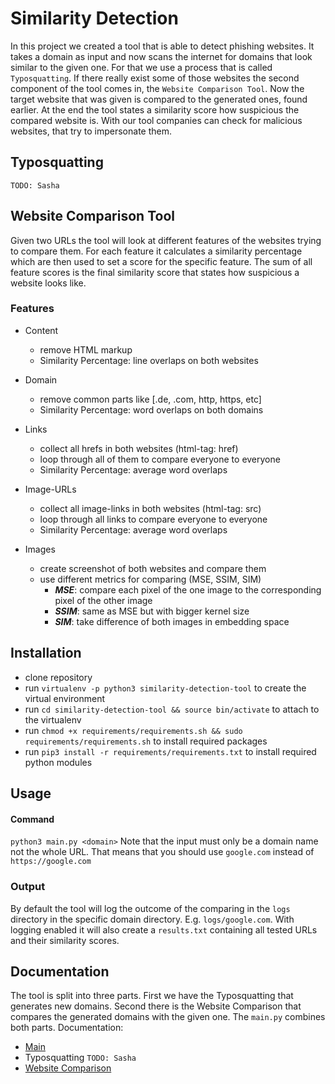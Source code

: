 # Similarity Detection

In this project we created a tool that is able to detect phishing websites. It
takes a domain as input and now scans the internet for domains that look similar
to the given one. For that we use a process that is called `Typosquatting`.
If there really exist some of those websites the second component of the tool
comes in, the `Website Comparison Tool`. Now the target website that was given
is compared to the generated ones, found earlier. At the end the tool states a
similarity score how suspicious the compared website is. With our tool companies
can check for malicious websites, that try to impersonate them.

## Typosquatting
`TODO: Sasha`

## Website Comparison Tool
Given two URLs the tool will look at different features of the websites trying
to compare them. For each feature it calculates a similarity percentage which
are then used to set a score for the specific feature. The sum of all feature
scores is the final similarity score that states how suspicious a website looks
like.


### Features
- Content
    - remove HTML markup
    - Similarity Percentage: line overlaps on both websites

- Domain
    - remove common parts like [.de, .com, http, https, etc]
    - Similarity Percentage: word overlaps on both domains

- Links
    - collect all hrefs in both websites (html-tag: href)
    - loop through all of them to compare everyone to everyone
    - Similarity Percentage: average word overlaps

- Image-URLs
    - collect all image-links in both websites (html-tag: src)
    - loop through all links to compare everyone to everyone
    - Similarity Percentage: average word overlaps

- Images
    - create screenshot of both websites and compare them
    - use different metrics for comparing (MSE, SSIM, SIM)
      - ***MSE***: compare each pixel of the one image to the corresponding pixel
          of the other image
      - ***SSIM***: same as MSE but with bigger kernel size
      - ***SIM***: take difference of both images in embedding space

## Installation
- clone repository
- run `virtualenv -p python3 similarity-detection-tool` to create the virtual environment
- run `cd similarity-detection-tool && source bin/activate` to attach to the virtualenv
- run `chmod +x requirements/requirements.sh && sudo requirements/requirements.sh` to install required packages
- run `pip3 install -r requirements/requirements.txt` to install required python modules

## Usage

#### Command
`python3 main.py <domain>`
Note that the input must only be a domain name not the whole URL. That means that
you should use `google.com` instead of `https://google.com`

### Output
By default the tool will log the outcome of the comparing in the `logs` directory
in the specific domain directory. E.g. `logs/google.com`. With logging enabled it
will also create a `results.txt` containing all tested URLs and their similarity
scores.

## Documentation
The tool is split into three parts. First we have the Typosquatting that generates
new domains. Second there is the Website Comparison that compares the generated
domains with the given one. The `main.py` combines both parts.
Documentation:
  - [Main](https://github.com/Pilladian/similarity-detection-tool/blob/main/docs/main_file.md)
  - Typosquatting `TODO: Sasha`
  - [Website Comparison](https://github.com/Pilladian/similarity-detection-tool/blob/main/docs/Comparer_Class.md)
